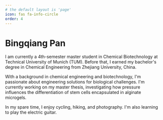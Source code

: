 ```yaml
---
# the default layout is 'page'
icon: fas fa-info-circle
order: 4
---
```


# Bingqiang Pan

I am currently a 4th-semester master student in Chemical Biotechnology at Technical University of Munich (TUM). Before that, I earned my bachelor's degree in Chemical Engineering from Zhejiang University, China.

With a background in chemical engineering and biotechnology, I'm passionate about engineering solutions for biological challenges. I'm currently working on my master thesis, investigating how pressure influences the differentiation of stem cells encapsulated in alginate microgels.

In my spare time, I enjoy cycling, hiking, and photography. I'm also learning to play the electric guitar.
